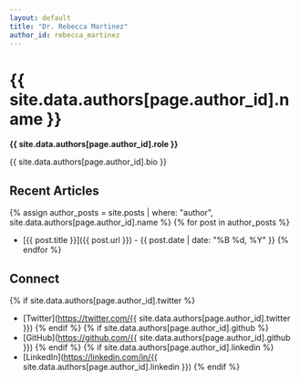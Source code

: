 ```yaml
---
layout: default
title: "Dr. Rebecca Martinez"
author_id: rebecca_martinez
---
```


# {{ site.data.authors[page.author_id].name }}

**{{ site.data.authors[page.author_id].role }}**

{{ site.data.authors[page.author_id].bio }}

## Recent Articles

{% assign author_posts = site.posts | where: "author", site.data.authors[page.author_id].name %}
{% for post in author_posts %}
- [{{ post.title }}]({{ post.url }}) - {{ post.date | date: "%B %d, %Y" }}
{% endfor %}

## Connect

{% if site.data.authors[page.author_id].twitter %}
- [Twitter](https://twitter.com/{{ site.data.authors[page.author_id].twitter }})
{% endif %}
{% if site.data.authors[page.author_id].github %}
- [GitHub](https://github.com/{{ site.data.authors[page.author_id].github }})
{% endif %}
{% if site.data.authors[page.author_id].linkedin %}
- [LinkedIn](https://linkedin.com/in/{{ site.data.authors[page.author_id].linkedin }})
{% endif %}
